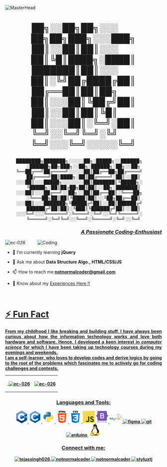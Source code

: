 ![MasterHead](https://user-images.githubusercontent.com/95495584/194896166-7cef5a2a-44ff-4b07-b770-c03f9fb04626.gif)
<h1 align="center">

██╗░░██╗██╗░░░  ██╗██╗███╗░░░███╗
██║░░██║██║░░░  ██║╚█║████╗░████║
███████║██║░░░  ██║░╚╝██╔████╔██║
██╔══██║██║██╗  ██║░░░██║╚██╔╝██║
██║░░██║██║╚█║  ██║░░░██║░╚═╝░██║
╚═╝░░╚═╝╚═╝░╚╝  ╚═╝░░░╚═╝░░░░░╚═╝</h1>
<p align="center">
████████╗███████╗░░░░░██╗░█████╗░░██████╗  ░██████╗██╗███╗░░██╗░██████╗░██╗░░██╗
╚══██╔══╝██╔════╝░░░░░██║██╔══██╗██╔════╝  ██╔════╝██║████╗░██║██╔════╝░██║░░██║
░░░██║░░░█████╗░░░░░░░██║███████║╚█████╗░  ╚█████╗░██║██╔██╗██║██║░░██╗░███████║
░░░██║░░░██╔══╝░░██╗░░██║██╔══██║░╚═══██╗  ░╚═══██╗██║██║╚████║██║░░╚██╗██╔══██║
░░░██║░░░███████╗╚█████╔╝██║░░██║██████╔╝  ██████╔╝██║██║░╚███║╚██████╔╝██║░░██║
░░░╚═╝░░░╚══════╝░╚════╝░╚═╝░░╚═╝╚═════╝░  ╚═════╝░╚═╝╚═╝░░╚══╝░╚═════╝░╚═╝░░╚═╝
</p>
<h3 align="right"><ins><i>A Passionate Coding-Enthusiast</i></ins></h3>
<img align="right" alt="Coding" width="400" src="https://user-images.githubusercontent.com/95495584/194896028-1562b5f3-4c14-4388-a999-ea664af3c108.gif">
<p align="left"> <img src="https://komarev.com/ghpvc/?username=ec-026&label=Profile%20views&color=0e75b6&style=flat" alt="ec-026" /> </p>


- 🌱 I’m currently learning **jQuery**

- 💬 Ask me about **Data Structure Algo., HTML/CSS/JS**

- 📫 How to reach me **notnormalcoder@gmail.com**

- 📄 Know about my [Experiences Here !!](https://drive.google.com/file/d/1ks0MgK05u3y0PQSs8-z30bYX0yKn47mA/view?usp=sharing)

<br />
<h1 align="left"><u>⚡ Fun Fact<u></h1>
<p align="justify"><b>From my childhood I like breaking and building stuff. I have always been curious about how the information technology works and love both hardware and software. Hence, I developed a keen interest in <em>computer science</em> for which I have been taking up technology courses during my evenings and weekends.<br> 
I am a self-learner, who loves to develop codes and derive logics by going to the root of the problems which fascinates me to actively go for coding challenges and contests.<b></p>
<table>
  <tr>
    <td align="left"><p>&nbsp;<img align="center" width="450" display="inline-block" src="https://github-readme-stats.vercel.app/api?username=ec-026&show_icons=true&locale=en" alt="ec-026" /></p></td>
     <td align="right"><p><img align="center" width="450" src="https://github-readme-streak-stats.herokuapp.com/?user=ec-026&" alt="ec-026" /></p></td>
  </tr>
 </table>

<h3 align="center">Languages and Tools:</h3>
<p align="center"> 
<a href="https://www.w3schools.com/cpp/" target="_blank" rel="noreferrer"> <img src="https://raw.githubusercontent.com/devicons/devicon/master/icons/cplusplus/cplusplus-original.svg" alt="cplusplus" width="40" height="40"/> </a>
  <a href="https://www.cprogramming.com/" target="_blank" rel="noreferrer"> <img src="https://raw.githubusercontent.com/devicons/devicon/master/icons/c/c-original.svg" alt="c" width="40" height="40"/> </a>
  <a href="https://www.python.org" target="_blank" rel="noreferrer"> <img src="https://raw.githubusercontent.com/devicons/devicon/master/icons/python/python-original.svg" alt="python" width="40" height="40"/> </a>
  <a href="https://www.w3.org/html/" target="_blank" rel="noreferrer"> <img src="https://raw.githubusercontent.com/devicons/devicon/master/icons/html5/html5-original-wordmark.svg" alt="html5" width="40" height="40"/> </a>
 <a href="https://www.w3schools.com/css/" target="_blank" rel="noreferrer"> <img src="https://raw.githubusercontent.com/devicons/devicon/master/icons/css3/css3-original-wordmark.svg" alt="css3" width="40" height="40"/> </a>
 <a href="https://developer.mozilla.org/en-US/docs/Web/JavaScript" target="_blank" rel="noreferrer"> <img src="https://raw.githubusercontent.com/devicons/devicon/master/icons/javascript/javascript-original.svg" alt="javascript" width="40" height="40"/> </a>
  <a href="https://getbootstrap.com" target="_blank" rel="noreferrer"> <img src="https://raw.githubusercontent.com/devicons/devicon/master/icons/bootstrap/bootstrap-plain-wordmark.svg" alt="bootstrap" width="40" height="40"/> </a>
  <a href="https://www.mysql.com/" target="_blank" rel="noreferrer"> <img src="https://raw.githubusercontent.com/devicons/devicon/master/icons/mysql/mysql-original-wordmark.svg" alt="mysql" width="40" height="40"/> </a>
  <a href="https://www.figma.com/" target="_blank" rel="noreferrer"> <img src="https://www.vectorlogo.zone/logos/figma/figma-icon.svg" alt="figma" width="40" height="40"/> </a> <a href="https://git-scm.com/" target="_blank" rel="noreferrer"> <img src="https://www.vectorlogo.zone/logos/git-scm/git-scm-icon.svg" alt="git" width="40" height="40"/> </a>
<a href="https://www.arduino.cc/" target="_blank" rel="noreferrer"> <img src="https://cdn.worldvectorlogo.com/logos/arduino-1.svg" alt="arduino" width="40" height="40"/> </a><a href="https://www.linux.org/" target="_blank" rel="noreferrer"> <img src="https://raw.githubusercontent.com/devicons/devicon/master/icons/linux/linux-original.svg" alt="linux" width="40" height="40"/> </a></p>

<h3 align="center">Connect with me:</h3>
<p align="center">
<a href="https://linkedin.com/in/tejassingh026" target="blank"><img align="center" src="https://raw.githubusercontent.com/rahuldkjain/github-profile-readme-generator/master/src/images/icons/Social/linked-in-alt.svg" alt="tejassingh026" height="30" width="40" /></a>
<a href="https://www.codechef.com/users/notnormalcoder" target="blank"><img align="center" src="https://cdn.jsdelivr.net/npm/simple-icons@3.1.0/icons/codechef.svg" alt="notnormalcoder" height="30" width="40" /></a>
<a href="https://www.leetcode.com/notnormalcoder" target="blank"><img align="center" src="https://raw.githubusercontent.com/rahuldkjain/github-profile-readme-generator/master/src/images/icons/Social/leet-code.svg" alt="notnormalcoder" height="30" width="40" /></a>
<a href="https://instagram.com/styluxtj" target="blank"><img align="center" src="https://raw.githubusercontent.com/rahuldkjain/github-profile-readme-generator/master/src/images/icons/Social/instagram.svg" alt="styluxtj" height="30" width="40" /></a>
</p>
